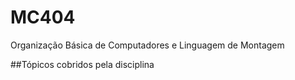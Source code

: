 # MC404
Organização Básica de Computadores e Linguagem de Montagem

##Tópicos cobridos pela disciplina

